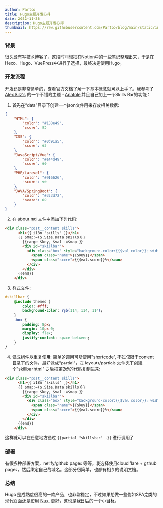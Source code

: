 ```yaml
---
author: Partoo
title: Hugo主题开发心得
date: 2022-11-28
description: Hugo主题开发心得
thumbnail: https://raw.githubusercontent.com/Partoo/blog/main/static/images/skillsbar.jpg
---
```

### 背景
很久没有写技术博客了，这段时间想把在Notion中的一些笔记整理出来，于是在Hexo、Hugo、VuePress中进行了选择，最终决定使用Hugo。
### 开发流程
开发还是非常简单的，查看官方文档了解一下基本概念就可以上手了。我参考了 [Alex Bilz's](https://www.alexbilz.com) 的一个不错的主题 - [Anatole](https://github.com/lxndrblz/anatole.git) 并且自己加上一个Skills Bar的功能：

1. 首先在“data”目录下创建一个json文件用来存放相关数据:
```json
{
    "HTML": {
        "color": "#188e49",
        "score": 95
    },
    "CSS": {
        "color": "#0d91a5",
        "score": 95
    },
    "JavaScript/Vue": {
        "color": "#e44d49",
        "score": 90
    },
    "PHP/Laravel": {
        "color": "#916626",
        "score": 90
    },
    "JAVA/SpringBoot": {
        "color": "#333d72",
        "score": 80
    }
}
```
2. 在 about.md 文件中添加下列代码:
```html
<div class="post__content skills">
      <h1>{{ i18n "skills" }}</h1>
      {{ $map:=($.Site.Data.skills)}}
        {{range $key, $val :=$map }}
        <div id="skillbar">
          <div class="box" style="background-color:{{$val.color}}; width:{{$val.score}}%">
            <span class="name">{{$key}}</span>
            <span class="score">{{$val.score}}%</span>
          </div>
        </div>
      {{end}}
    </div>
```
3. 样式文件:
```sass
#skillbar {
    @include themed {
        color: #fff;
        background-color: rgb(114, 114, 114);
    }
    .box {
        padding: 8px;
        margin: 10px 0;
        display: flex;
        justify-content: space-between;
    }
}
```
4. 做成组件以重复使用:
简单的调用可以使用"shortcode", 不过仅限于content目录下的文件，最好做成"partial"，在 layouts/partials 文件夹下创建一个"skillbar.html" 之后把第2步的代码复制进来: 
```html
<div class="post__content skills">
      <h1>{{ i18n "skills" }}</h1>
      {{ $map:=($.Site.Data.skills)}}
        {{range $key, $val :=$map }}
        <div id="skillbar">
          <div class="box" style="background-color:{{$val.color}}; width:{{$val.score}}%">
            <span class="name">{{$key}}</span>
            <span class="score">{{$val.score}}%</span>
          </div>
        </div>
      {{end}}
    </div>
```
这样就可以在任意地方通过 `{{partial "skillsbar" .}}` 进行调用了
### 部署
有很多种部署方案，netify/github pages 等等，我选择使用cloud flare + github pages，然后绑定自己的域名。这部分很简单，也都有相关的说明文档。

### 总结
Hugo 是成熟度很高的一款产品，也非常稳定，不过如果想做一些例如SPA之类的现代页面还是使用 [Nuxt](https://nuxt.com/v3) 更好，这也是我日后的一个小目标。